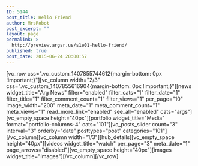 ```yaml
---
ID: 5144
post_title: Hello Friend
author: MrsRobot
post_excerpt: ""
layout: page
permalink: >
  http://preview.argsr.us/s1e01-hello-friend/
published: true
post_date: 2015-06-24 20:00:57
---
```

[vc_row css=".vc_custom_1407855744612{margin-bottom: 0px !important;}"][vc_column width="2/3" css=".vc_custom_1407855616904{margin-bottom: 0px !important;}"][news widget_title="Arg News" filter="enabled" filter_cats="1" filter_date="1" filter_title="1" filter_comment_count="1" filter_views="1" per_page="10" image_width="200" meta_date="1" meta_comment_count="1" meta_views="1" read_more_link="enabled" see_all="enabled" cats="args"][vc_empty_space height="40px"][portfolio widget_title="Media" format="portfolio-columns-4" cats="101"][vc_posts_slider count="3" interval="3" orderby="date" posttypes="post" categories="101"][/vc_column][vc_column width="1/3"][hub_details][vc_empty_space height="40px"][videos widget_title="watch" per_page="3" meta_date="1" page_arrows="disabled"][vc_empty_space height="40px"][images widget_title="Images"][/vc_column][/vc_row]